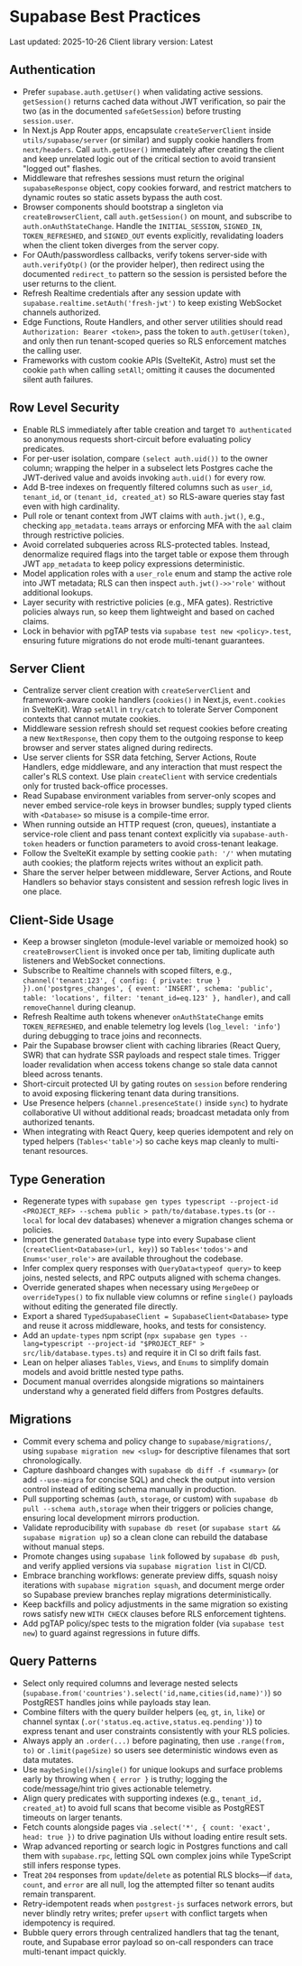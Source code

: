 # Supabase Best Practices

Last updated: 2025-10-26
Client library version: Latest

## Authentication
- Prefer `supabase.auth.getUser()` when validating active sessions. `getSession()` returns cached data without JWT verification, so pair the two (as in the documented `safeGetSession`) before trusting `session.user`.
- In Next.js App Router apps, encapsulate `createServerClient` inside `utils/supabase/server` (or similar) and supply cookie handlers from `next/headers`. Call `auth.getUser()` immediately after creating the client and keep unrelated logic out of the critical section to avoid transient "logged out" flashes.
- Middleware that refreshes sessions must return the original `supabaseResponse` object, copy cookies forward, and restrict matchers to dynamic routes so static assets bypass the auth cost.
- Browser components should bootstrap a singleton via `createBrowserClient`, call `auth.getSession()` on mount, and subscribe to `auth.onAuthStateChange`. Handle the `INITIAL_SESSION`, `SIGNED_IN`, `TOKEN_REFRESHED`, and `SIGNED_OUT` events explicitly, revalidating loaders when the client token diverges from the server copy.
- For OAuth/passwordless callbacks, verify tokens server-side with `auth.verifyOtp()` (or the provider helper), then redirect using the documented `redirect_to` pattern so the session is persisted before the user returns to the client.
- Refresh Realtime credentials after any session update with `supabase.realtime.setAuth('fresh-jwt')` to keep existing WebSocket channels authorized.
- Edge Functions, Route Handlers, and other server utilities should read `Authorization: Bearer <token>`, pass the token to `auth.getUser(token)`, and only then run tenant-scoped queries so RLS enforcement matches the calling user.
- Frameworks with custom cookie APIs (SvelteKit, Astro) must set the cookie `path` when calling `setAll`; omitting it causes the documented silent auth failures.

## Row Level Security
- Enable RLS immediately after table creation and target `TO authenticated` so anonymous requests short-circuit before evaluating policy predicates.
- For per-user isolation, compare `(select auth.uid())` to the owner column; wrapping the helper in a subselect lets Postgres cache the JWT-derived value and avoids invoking `auth.uid()` for every row.
- Add B-tree indexes on frequently filtered columns such as `user_id`, `tenant_id`, or `(tenant_id, created_at)` so RLS-aware queries stay fast even with high cardinality.
- Pull role or tenant context from JWT claims with `auth.jwt()`, e.g., checking `app_metadata.teams` arrays or enforcing MFA with the `aal` claim through restrictive policies.
- Avoid correlated subqueries across RLS-protected tables. Instead, denormalize required flags into the target table or expose them through JWT `app_metadata` to keep policy expressions deterministic.
- Model application roles with a `user_role` enum and stamp the active role into JWT metadata; RLS can then inspect `auth.jwt()->>'role'` without additional lookups.
- Layer security with restrictive policies (e.g., MFA gates). Restrictive policies always run, so keep them lightweight and based on cached claims.
- Lock in behavior with pgTAP tests via `supabase test new <policy>.test`, ensuring future migrations do not erode multi-tenant guarantees.

## Server Client
- Centralize server client creation with `createServerClient` and framework-aware cookie handlers (`cookies()` in Next.js, `event.cookies` in SvelteKit). Wrap `setAll` in `try/catch` to tolerate Server Component contexts that cannot mutate cookies.
- Middleware session refresh should set request cookies before creating a new `NextResponse`, then copy them to the outgoing response to keep browser and server states aligned during redirects.
- Use server clients for SSR data fetching, Server Actions, Route Handlers, edge middleware, and any interaction that must respect the caller's RLS context. Use plain `createClient` with service credentials only for trusted back-office processes.
- Read Supabase environment variables from server-only scopes and never embed service-role keys in browser bundles; supply typed clients with `<Database>` so misuse is a compile-time error.
- When running outside an HTTP request (cron, queues), instantiate a service-role client and pass tenant context explicitly via `supabase-auth-token` headers or function parameters to avoid cross-tenant leakage.
- Follow the SvelteKit example by setting cookie `path: '/'` when mutating auth cookies; the platform rejects writes without an explicit path.
- Share the server helper between middleware, Server Actions, and Route Handlers so behavior stays consistent and session refresh logic lives in one place.

## Client-Side Usage
- Keep a browser singleton (module-level variable or memoized hook) so `createBrowserClient` is invoked once per tab, limiting duplicate auth listeners and WebSocket connections.
- Subscribe to Realtime channels with scoped filters, e.g., `channel('tenant:123', { config: { private: true } }).on('postgres_changes', { event: 'INSERT', schema: 'public', table: 'locations', filter: 'tenant_id=eq.123' }, handler)`, and call `removeChannel` during cleanup.
- Refresh Realtime auth tokens whenever `onAuthStateChange` emits `TOKEN_REFRESHED`, and enable telemetry log levels (`log_level: 'info'`) during debugging to trace joins and reconnects.
- Pair the Supabase browser client with caching libraries (React Query, SWR) that can hydrate SSR payloads and respect stale times. Trigger loader revalidation when access tokens change so stale data cannot bleed across tenants.
- Short-circuit protected UI by gating routes on `session` before rendering to avoid exposing flickering tenant data during transitions.
- Use Presence helpers (`channel.presenceState()` inside `sync`) to hydrate collaborative UI without additional reads; broadcast metadata only from authorized tenants.
- When integrating with React Query, keep queries idempotent and rely on typed helpers (`Tables<'table'>`) so cache keys map cleanly to multi-tenant resources.

## Type Generation
- Regenerate types with `supabase gen types typescript --project-id <PROJECT_REF> --schema public > path/to/database.types.ts` (or `--local` for local dev databases) whenever a migration changes schema or policies.
- Import the generated `Database` type into every Supabase client (`createClient<Database>(url, key)`) so `Tables<'todos'>` and `Enums<'user_role'>` are available throughout the codebase.
- Infer complex query responses with `QueryData<typeof query>` to keep joins, nested selects, and RPC outputs aligned with schema changes.
- Override generated shapes when necessary using `MergeDeep` or `overrideTypes()` to fix nullable view columns or refine `single()` payloads without editing the generated file directly.
- Export a shared `TypedSupabaseClient = SupabaseClient<Database>` type and reuse it across middleware, hooks, and tests for consistency.
- Add an `update-types` npm script (`npx supabase gen types --lang=typescript --project-id "$PROJECT_REF" > src/lib/database.types.ts`) and require it in CI so drift fails fast.
- Lean on helper aliases `Tables`, `Views`, and `Enums` to simplify domain models and avoid brittle nested type paths.
- Document manual overrides alongside migrations so maintainers understand why a generated field differs from Postgres defaults.

## Migrations
- Commit every schema and policy change to `supabase/migrations/`, using `supabase migration new <slug>` for descriptive filenames that sort chronologically.
- Capture dashboard changes with `supabase db diff -f <summary>` (or add `--use-migra` for concise SQL) and check the output into version control instead of editing schema manually in production.
- Pull supporting schemas (`auth`, `storage`, or custom) with `supabase db pull --schema auth,storage` when their triggers or policies change, ensuring local development mirrors production.
- Validate reproducibility with `supabase db reset` (or `supabase start && supabase migration up`) so a clean clone can rebuild the database without manual steps.
- Promote changes using `supabase link` followed by `supabase db push`, and verify applied versions via `supabase migration list` in CI/CD.
- Embrace branching workflows: generate preview diffs, squash noisy iterations with `supabase migration squash`, and document merge order so Supabase preview branches replay migrations deterministically.
- Keep backfills and policy adjustments in the same migration so existing rows satisfy new `WITH CHECK` clauses before RLS enforcement tightens.
- Add pgTAP policy/spec tests to the migration folder (via `supabase test new`) to guard against regressions in future diffs.

## Query Patterns
- Select only required columns and leverage nested selects (`supabase.from('countries').select('id,name,cities(id,name)')`) so PostgREST handles joins while payloads stay lean.
- Combine filters with the query builder helpers (`eq`, `gt`, `in`, `like`) or channel syntax (`.or('status.eq.active,status.eq.pending')`) to express tenant and user constraints consistently with your RLS policies.
- Always apply an `.order(...)` before paginating, then use `.range(from, to)` or `.limit(pageSize)` so users see deterministic windows even as data mutates.
- Use `maybeSingle()`/`single()` for unique lookups and surface problems early by throwing when `{ error }` is truthy; logging the code/message/hint trio gives actionable telemetry.
- Align query predicates with supporting indexes (e.g., `tenant_id, created_at`) to avoid full scans that become visible as PostgREST timeouts on larger tenants.
- Fetch counts alongside pages via `.select('*', { count: 'exact', head: true })` to drive pagination UIs without loading entire result sets.
- Wrap advanced reporting or search logic in Postgres functions and call them with `supabase.rpc`, letting SQL own complex joins while TypeScript still infers response types.
- Treat `204` responses from `update`/`delete` as potential RLS blocks—if `data`, `count`, and `error` are all null, log the attempted filter so tenant audits remain transparent.
- Retry-idempotent reads when `postgrest-js` surfaces network errors, but never blindly retry writes; prefer `upsert` with conflict targets when idempotency is required.
- Bubble query errors through centralized handlers that tag the tenant, route, and Supabase error payload so on-call responders can trace multi-tenant impact quickly.
